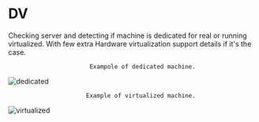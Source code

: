 # DV
Checking server and detecting if machine is dedicated for real or running virtualized.
With few extra Hardware virtualization support details if it's the case.

                           Exampole of dedicated machine.
![dedicated](https://github.com/cartierpaul/DV/assets/140940449/773db16c-3530-44bf-8ee5-4703dc4aec53)

                          Example of virtualized machine.
![virtualized](https://github.com/cartierpaul/DV/assets/140940449/9797e688-8886-487d-a11d-885db1d80b3e)
